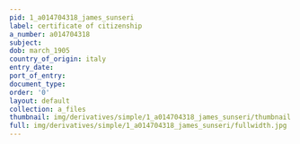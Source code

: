 ```yaml
---
pid: 1_a014704318_james_sunseri
label: certificate of citizenship
a_number: a014704318
subject:
dob: march_1905
country_of_origin: italy
entry_date:
port_of_entry:
document_type:
order: '0'
layout: default
collection: a_files
thumbnail: img/derivatives/simple/1_a014704318_james_sunseri/thumbnail.jpg
full: img/derivatives/simple/1_a014704318_james_sunseri/fullwidth.jpg
---
```

